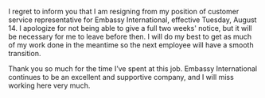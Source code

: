 
I regret to inform you that I am resigning from my position of customer service representative for Embassy International, effective Tuesday, August 14. I apologize for not being able to give a full two weeks' notice, but it will be necessary for me to leave before then. I will do my best to get as much of my work done in the meantime so the next employee will have a smooth transition.

Thank you so much for the time I’ve spent at this job. Embassy International continues to be an excellent and supportive company, and I will miss working here very much.
